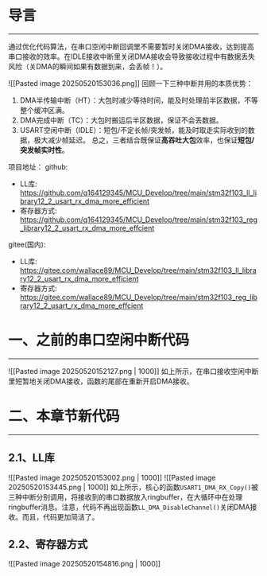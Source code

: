 # 导言
---
通过优化代码算法，在串口空闲中断回调里不需要暂时关闭DMA接收，达到提高串口接收的效率。在IDLE接收中断里关闭DMA接收会导致接收过程中有数据丢失风险（关DMA的瞬间如果有数据到来，会丢帧！）。

![[Pasted image 20250520153036.png]]
回顾一下三种中断并用的本质优势：
1. DMA半传输中断（HT）：大包时减少等待时间，能及时处理前半区数据，不等整个缓冲区满。
2. DMA完成中断（TC）：大包时搬运后半区数据，保证不会丢数据。
3. USART空闲中断（IDLE）：短包/不定长帧/突发帧，能及时取走实际收到的数据，极大减少帧延迟。
总之，三者结合既保证**高吞吐大包**效率，也保证**短包/突发帧实时性**。

项目地址：
github:
- LL库: https://github.com/q164129345/MCU_Develop/tree/main/stm32f103_ll_library12_2_usart_rx_dma_more_efficient
- 寄存器方式: https://github.com/q164129345/MCU_Develop/tree/main/stm32f103_reg_library12_2_usart_rx_dma_more_effcient

gitee(国内):
- LL库: https://gitee.com/wallace89/MCU_Develop/tree/main/stm32f103_ll_library12_2_usart_rx_dma_more_efficient
- 寄存器方式: https://gitee.com/wallace89/MCU_Develop/tree/main/stm32f103_reg_library12_2_usart_rx_dma_more_effcient


# 一、之前的串口空闲中断代码
----
![[Pasted image 20250520152127.png | 1000]]
如上所示，在串口接收空闲中断里短暂地关闭DMA接收，函数的尾部在重新开启DMA接收。

# 二、本章节新代码
---
## 2.1、LL库

![[Pasted image 20250520153002.png | 1000]]
![[Pasted image 20250520153445.png | 1000]]
如上所示，核心的函数`USART1_DMA_RX_Copy()`被三种中断分别调用，将接收到的串口数据放入ringbuffer，在大循环中在处理ringbuffer消息。注意，代码不再出现函数`LL_DMA_DisableChannel()`关闭DMA接收。而且，代码更加简洁了。

## 2.2、寄存器方式
![[Pasted image 20250520154816.png | 1000]]
